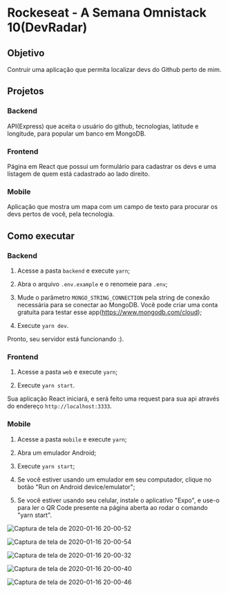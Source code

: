 # Rockeseat - A Semana Omnistack 10(DevRadar)
## Objetivo
Contruir uma aplicação que permita localizar devs do Github perto de mim.

## Projetos
### Backend
API(Express) que aceita o usuário do github, tecnologias, latitude e longitude, para popular um banco em MongoDB.

### Frontend
Página em React que possui um formulário para cadastrar os devs e uma listagem de quem está cadastrado ao lado direito.

### Mobile
Aplicação que mostra um mapa com um campo de texto para procurar os devs pertos de você, pela tecnologia.

## Como executar
### Backend
1. Acesse a pasta `backend` e execute `yarn`;

1. Abra o arquivo `.env.example` e o renomeie para `.env`;

1. Mude o parâmetro `MONGO_STRING_CONNECTION` pela string de conexão necessária para se conectar ao MongoDB. Você pode criar uma conta gratuita para testar esse app(https://www.mongodb.com/cloud);

1. Execute `yarn dev`.

Pronto, seu servidor está funcionando :).

### Frontend
1. Acesse a pasta `web` e execute `yarn`;

1. Execute `yarn start`.

Sua aplicação React iniciará, e será feito uma request para sua api através do endereço `http://localhost:3333`.

### Mobile
1. Acesse a pasta `mobile` e execute `yarn`;

1. Abra um emulador Android;

1. Execute `yarn start`;

1. Se você estiver usando um emulador em seu computador, clique no botão "Run on Android device/emulator";

1. Se você estiver usando seu celular, instale o aplicativo "Expo", e use-o para ler o QR Code presente na página aberta ao rodar o comando "yarn start".


![Captura de tela de 2020-01-16 20-00-52](https://user-images.githubusercontent.com/4103305/72570394-8c1cb780-389b-11ea-8b98-c1d52f19bd7a.png)

![Captura de tela de 2020-01-16 20-00-54](https://user-images.githubusercontent.com/4103305/72570398-8d4de480-389b-11ea-8c72-50ae2c4f74d7.png)

![Captura de tela de 2020-01-16 20-00-32](https://user-images.githubusercontent.com/4103305/72570400-8f17a800-389b-11ea-9205-26f2a84b2a6b.png)

![Captura de tela de 2020-01-16 20-00-40](https://user-images.githubusercontent.com/4103305/72570404-90e16b80-389b-11ea-8b49-bd72cd183675.png)

![Captura de tela de 2020-01-16 20-00-46](https://user-images.githubusercontent.com/4103305/72570417-976fe300-389b-11ea-88b4-d1593e1643b4.png)


